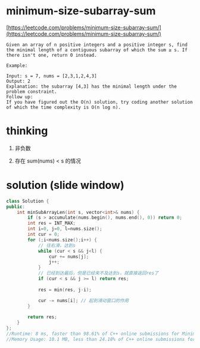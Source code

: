 # minimum-size-subarray-sum

[https://leetcode.com/problems/minimum-size-subarray-sum/](https://leetcode.com/problems/minimum-size-subarray-sum/)

```
Given an array of n positive integers and a positive integer s, find the minimal length of a contiguous subarray of which the sum ≥ s. If there isn't one, return 0 instead.

Example: 

Input: s = 7, nums = [2,3,1,2,4,3]
Output: 2
Explanation: the subarray [4,3] has the minimal length under the problem constraint.
Follow up:
If you have figured out the O(n) solution, try coding another solution of which the time complexity is O(n log n). 
```

# thinking

1. 非负数

2. 存在 sum(nums) < s 的情况

# solution (slide window)

```c++
class Solution {
public:
    int minSubArrayLen(int s, vector<int>& nums) {
        if (s > accumulate(nums.begin(), nums.end(), 0)) return 0;
        int res = INT_MAX;
        int i=0, j=0, l=nums.size();
        int cur = 0;
        for (;i<nums.size();i++) {
            // 往右滑，达到s
            while (cur < s && j<l) {
                cur += nums[j];
                j++;
            }
            // 已经到达最后，但是已经来不及达到s，就直接返回res了
            if (cur < s && j >= l) return res;
            
            res = min(res, j-i);

            cur -= nums[i]; // 起到滑动窗口的作用
        }
        
        return res;
    }
};
//Runtime: 8 ms, faster than 98.61% of C++ online submissions for Minimum Size Subarray Sum.
//Memory Usage: 10.1 MB, less than 24.18% of C++ online submissions for Minimum Size Subarray Sum.
```
